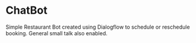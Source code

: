 # ChatBot
Simple Restaurant Bot created using Dialogflow to schedule or reschedule booking. General small talk also enabled.
